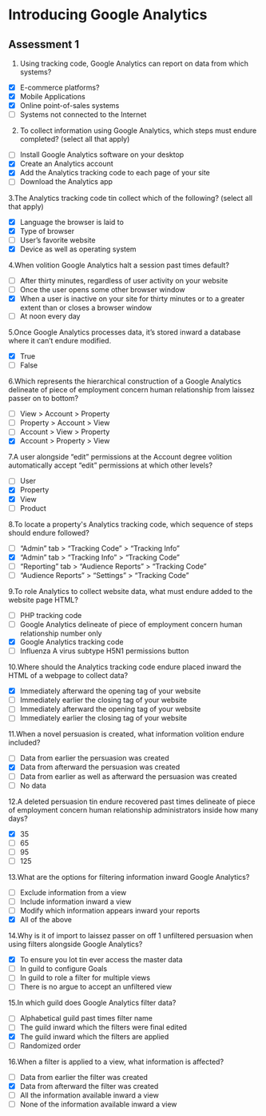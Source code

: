 # Introducing Google Analytics
## Assessment 1

1. Using tracking code, Google Analytics can report on data from which systems?

- [x] E-commerce platforms?
- [x] Mobile Applications
- [x] Online point-of-sales systems
- [ ] Systems not connected to the Internet

2. To collect information using Google Analytics, which steps must endure completed? (select all that apply)

- [ ] Install Google Analytics software on your desktop
- [x] Create an Analytics account
- [x] Add the Analytics tracking code to each page of your site
- [ ] Download the Analytics app

3.The Analytics tracking code tin collect which of the following? (select all that apply)

- [x] Language the browser is laid to
- [x] Type of browser
- [ ] User’s favorite website
- [x] Device as well as operating system

4.When volition Google Analytics halt a session past times default?

- [ ] After thirty minutes, regardless of user activity on your website
- [ ] Once the user opens some other browser window
- [x] When a user is inactive on your site for thirty minutes or to a greater extent than or closes a browser window
- [ ] At noon every day

5.Once Google Analytics processes data, it’s stored inward a database where it can’t endure modified.

- [x] True
- [ ] False

6.Which represents the hierarchical construction of a Google Analytics delineate of piece of employment concern human relationship from laissez passer on to bottom?

- [ ] View > Account > Property
- [ ] Property > Account > View
- [ ] Account > View > Property
- [x] Account > Property > View

7.A user alongside “edit” permissions at the Account degree volition automatically accept “edit” permissions at which other levels?

- [ ] User
- [x] Property
- [x] View
- [ ] Product

8.To locate a property's Analytics tracking code, which sequence of steps should endure followed?

- [ ] “Admin” tab > “Tracking Code” > “Tracking Info”
- [x] “Admin” tab > “Tracking Info” > “Tracking Code”
- [ ] “Reporting” tab > “Audience Reports” > “Tracking Code”
- [ ] “Audience Reports” > “Settings” > “Tracking Code”

9.To role Analytics to collect website data, what must endure added to the website page HTML?

- [ ] PHP tracking code
- [ ] Google Analytics delineate of piece of employment concern human relationship number only
- [x] Google Analytics tracking code
- [ ] Influenza A virus subtype H5N1 permissions button

10.Where should the Analytics tracking code endure placed inward the HTML of a webpage to collect data?

- [x] Immediately afterward the opening <head> tag of your website
- [ ] Immediately earlier the closing </head> tag of your website
- [ ] Immediately afterward the opening <body> tag of your website
- [ ] Immediately earlier the closing </body> tag of your website

11.When a novel persuasion is created, what information volition endure included?

- [ ] Data from earlier the persuasion was created
- [x] Data from afterward the persuasion was created
- [ ] Data from earlier as well as afterward the persuasion was created
- [ ] No data

12.A deleted persuasion tin endure recovered past times delineate of piece of employment concern human relationship administrators inside how many days?

- [x] 35
- [ ] 65
- [ ] 95
- [ ] 125

13.What are the options for filtering information inward Google Analytics?

- [ ] Exclude information from a view
- [ ] Include information inward a view
- [ ] Modify which information appears inward your reports
- [x] All of the above

14.Why is it of import to laissez passer on off 1 unfiltered persuasion when using filters alongside Google Analytics?

- [x] To ensure you lot tin ever access the master data
- [ ] In guild to configure Goals
- [ ] In guild to role a filter for multiple views
- [ ] There is no argue to accept an unfiltered view

15.In which guild does Google Analytics filter data?

- [ ] Alphabetical guild past times filter name
- [ ] The guild inward which the filters were final edited
- [x] The guild inward which the filters are applied
- [ ] Randomized order

16.When a filter is applied to a view, what information is affected?

- [ ] Data from earlier the filter was created
- [x] Data from afterward the filter was created
- [ ] All the information available inward a view
- [ ] None of the information available inward a view
